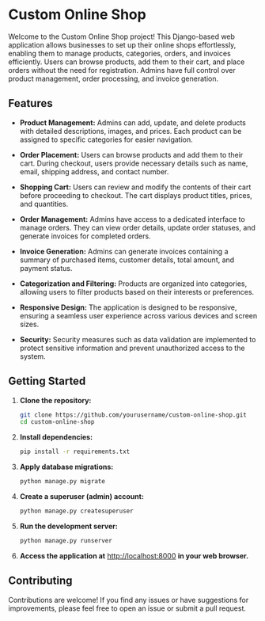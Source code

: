 # Custom Online Shop

Welcome to the Custom Online Shop project! This Django-based web application allows businesses to set up their online shops effortlessly, enabling them to manage products, categories, orders, and invoices efficiently. Users can browse products, add them to their cart, and place orders without the need for registration. Admins have full control over product management, order processing, and invoice generation.

## Features

- **Product Management:** Admins can add, update, and delete products with detailed descriptions, images, and prices. Each product can be assigned to specific categories for easier navigation.
  
- **Order Placement:** Users can browse products and add them to their cart. During checkout, users provide necessary details such as name, email, shipping address, and contact number.

- **Shopping Cart:** Users can review and modify the contents of their cart before proceeding to checkout. The cart displays product titles, prices, and quantities.

- **Order Management:** Admins have access to a dedicated interface to manage orders. They can view order details, update order statuses, and generate invoices for completed orders.

- **Invoice Generation:** Admins can generate invoices containing a summary of purchased items, customer details, total amount, and payment status.

- **Categorization and Filtering:** Products are organized into categories, allowing users to filter products based on their interests or preferences.

- **Responsive Design:** The application is designed to be responsive, ensuring a seamless user experience across various devices and screen sizes.

- **Security:** Security measures such as data validation are implemented to protect sensitive information and prevent unauthorized access to the system.

## Getting Started

1. **Clone the repository:**

    ```bash
    git clone https://github.com/yourusername/custom-online-shop.git
    cd custom-online-shop
    ```

2. **Install dependencies:**

    ```bash
    pip install -r requirements.txt
    ```

3. **Apply database migrations:**

    ```bash
    python manage.py migrate
    ```

4. **Create a superuser (admin) account:**

    ```bash
    python manage.py createsuperuser
    ```

5. **Run the development server:**

    ```bash
    python manage.py runserver
    ```

6. **Access the application at** [http://localhost:8000](http://localhost:8000) **in your web browser.**

## Contributing

Contributions are welcome! If you find any issues or have suggestions for improvements, please feel free to open an issue or submit a pull request.


